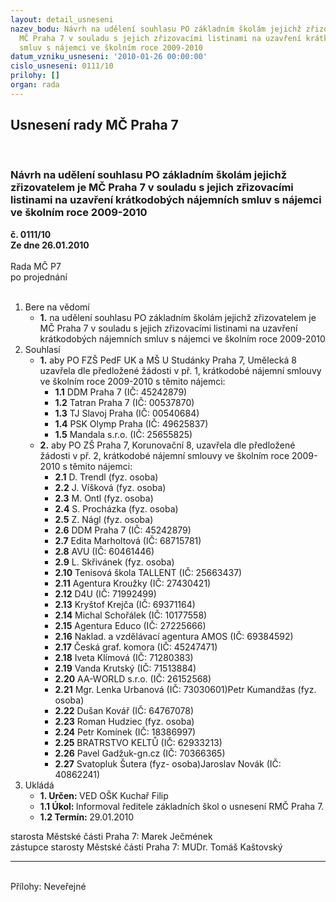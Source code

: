 ```yaml
---
layout: detail_usneseni
nazev_bodu: Návrh na udělení souhlasu PO základním školám jejichž zřizovatelem je
  MČ Praha 7 v souladu s jejich zřizovacími listinami na uzavření krátkodobých nájemních
  smluv s nájemci ve školním roce 2009-2010
datum_vzniku_usneseni: '2010-01-26 00:00:00'
cislo_usneseni: 0111/10
prilohy: []
organ: rada
---
```

<div id="ucUsn_pList" class="usn">
	<span><h2>Usnesení rady MČ Praha 7 </h2>
<br></span><div class="standBody">
<span><h3>Návrh na udělení souhlasu PO základním školám jejichž zřizovatelem je MČ Praha 7 v souladu s jejich zřizovacími listinami na uzavření krátkodobých nájemních smluv s nájemci ve školním roce 2009-2010</h3></span><div class="center">
		<strong>č. 0111/10</strong><br>
	</div>
<div class="center">
		<strong>Ze dne 26.01.2010</strong><br><br>
	</div>Rada MČ P7<br> po projednání<br><br><ol>
<li>Bere na vědomí<ul><li>
<strong>1.</strong> na udělení souhlasu PO základním školám jejichž zřizovatelem je MČ Praha 7 v souladu s jejich zřizovacími listinami na uzavření krátkodobých nájemních smluv s nájemci ve školním roce 2009-2010</li></ul>
</li>
<li>Souhlasí<ul>
<li>
<strong>1.</strong> aby PO FZŠ PedF UK a MŠ U Studánky Praha 7, Umělecká 8 uzavřela dle předložené žádosti v př. 1, krátkodobé nájemní smlouvy ve školním roce 2009-2010 s těmito nájemci: <ul>
<li>
<strong>1.1</strong> DDM Praha 7 (IČ: 45242879)</li>
<li>
<strong>1.2</strong> Tatran Praha 7 (IČ: 00537870)</li>
<li>
<strong>1.3</strong> TJ Slavoj Praha (IČ: 00540684)</li>
<li>
<strong>1.4</strong> PSK Olymp Praha (IČ: 49625837)</li>
<li>
<strong>1.5</strong> Mandala s.r.o. (IČ: 25655825)</li>
</ul>
</li>
<li>
<strong>2.</strong> aby PO ZŠ Praha 7, Korunovační 8, uzavřela dle předložené žádosti v př. 2, krátkodobé nájemní smlouvy ve školním roce 2009-2010 s těmito nájemci: <ul>
<li>
<strong>2.1</strong> D. Trendl (fyz. osoba)     </li>
<li>
<strong>2.2</strong> J. Víšková (fyz. osoba)</li>
<li>
<strong>2.3</strong> M. Ontl (fyz. osoba)</li>
<li>
<strong>2.4</strong> S. Procházka (fyz. osoba)</li>
<li>
<strong>2.5</strong> Z. Nágl (fyz. osoba)</li>
<li>
<strong>2.6</strong> DDM Praha 7 (IČ: 45242879)</li>
<li>
<strong>2.7</strong> Edita Marholtová (IČ: 68715781)</li>
<li>
<strong>2.8</strong> AVU (IČ: 60461446)</li>
<li>
<strong>2.9</strong> L. Skřivánek (fyz. osoba)</li>
<li>
<strong>2.10</strong> Tenisová škola TALLENT (IČ: 25663437)</li>
<li>
<strong>2.11</strong> Agentura Kroužky (IČ: 27430421)</li>
<li>
<strong>2.12</strong> D4U (IČ: 71992499)</li>
<li>
<strong>2.13</strong> Kryštof Krejča (IČ: 69371164)</li>
<li>
<strong>2.14</strong> Michal Schořálek (IČ: 10177558)</li>
<li>
<strong>2.15</strong> Agentura Educo (IČ: 27225666)</li>
<li>
<strong>2.16</strong> Naklad. a vzdělávací agentura AMOS (IČ: 69384592)</li>
<li>
<strong>2.17</strong> Česká graf. komora (IČ: 45247471)</li>
<li>
<strong>2.18</strong> Iveta Klímová (IČ: 71280383)</li>
<li>
<strong>2.19</strong> Vanda Krutský (IČ: 71513884)</li>
<li>
<strong>2.20</strong> AA-WORLD s.r.o. (IČ: 26152568)</li>
<li>
<strong>2.21</strong> Mgr. Lenka Urbanová (IČ: 73030601)Petr Kumandžas (fyz. osoba)</li>
<li>
<strong>2.22</strong> Dušan Kovář (IČ: 64767078)</li>
<li>
<strong>2.23</strong> Roman Hudziec (fyz. osoba)</li>
<li>
<strong>2.24</strong> Petr Komínek (IČ: 18386997)</li>
<li>
<strong>2.25</strong> BRATRSTVO KELTŮ (IČ: 62933213)</li>
<li>
<strong>2.26</strong> Pavel Gadžuk-gn.cz (IČ: 70366365)</li>
<li>
<strong>2.27</strong> Svatopluk Šutera (fyz- osoba)Jaroslav Novák (IČ: 40862241)</li>
</ul>
</li>
</ul>
</li>
<li>Ukládá<ul>
<li>
<strong>1. Určen: </strong>VED OŠK Kuchař Filip</li>
<li>
<strong>1.1 Úkol: </strong>Informoval ředitele základních škol o usnesení RMČ Praha 7.</li>
<li>
<strong>1.2 Termín: </strong>29.01.2010</li>
</ul>
</li>
</ol>starosta Městské části Praha 7: Marek Ječmének<br>zástupce starosty Městské části Praha 7: MUDr. Tomáš Kaštovský <hr>
<br>Přílohy: Neveřejné</div>
</div>